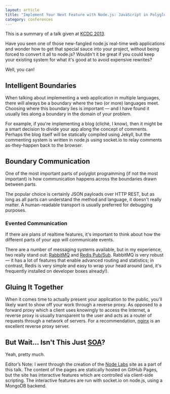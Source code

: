 ```yaml
---
layout: article
title: "Implement Your Next Feature with Node.js: JavaScript in Polyglot Systems"
category: conferences
---
```


<div class="aside">This is a summary of a talk given at <a href="http://kcdc.info/">KCDC 2013</a>.</div>

Have you seen one of those new-fangled node.js real-time web applications and wonder how to get that special sauce into your project, without being forced to convert it all to node.js? Wouldn't it be great if you could keep your existing system for what it's good at to avoid expensive rewrites?

Well, you can!

## Intelligent Boundaries

When talking about implementing a web application in multiple languages, there will always be a boundary where the two (or more) languages meet. Choosing where this boundary lies is important — and I have found it usually lies along a boundary in the domain of your problem.

For example, if you're implementing a blog (cliché, I know), then it might be a smart decision to divide your app along the concept of comments. Perhaps the blog itself will be statically compiled using Jekyll, but the commenting system is written in node.js using socket.io to relay comments as-they-happen back to the browser.

## Boundary Communication

One of the most important parts of polyglot programming (if not the most important) is how communication happens across the boundaries drawn between parts.

The popular choice is certainly JSON payloads over HTTP REST, but as long as all parts can understand the method and language, it doesn't really matter. A human-readable transport is usually preferred for debugging purposes.

### Evented Communication

If there are plans of realtime features, it's important to think about how the different parts of your app will communicate events.

There are a number of messaging systems available, but in my experience, two really stand out: [RabbitMQ](http://www.rabbitmq.com/) and [Redis Pub/Sub](http://redis.io/commands#pubsub). RabbitMQ is very robust — it has a lot of features that enable advanced routing and statistics; in contrast, Redis is very simple and easy to wrap your head around (and, it's frequently installed on developer boxes already!).

## Gluing It Together

When it comes time to actually present your application to the public, you'll likely want to show off your work through a reverse proxy. As opposed to a forward proxy which a client uses knowingly to access the Internet, a reverse proxy is usually transparent to the user and acts as a router of requests through a network of servers. For a recommendation, [nginx](http://nginx.org/en/) is an excellent reverse proxy server.

## But Wait… Isn't This Just [SOA](http://en.wikipedia.org/wiki/Service-oriented_architecture)?

Yeah, pretty much.

<div class="aside">Editor’s Note: I went through the creation of the <a href="http://nodelabs.org">Node Labs</a> site as a part of this talk. The content of the pages are statically hosted on GitHub Pages, but the site has interactive features which are controlled via client-side scripting. The interactive features are run with socket.io on node.js, using a MongoDB backend.</div>
